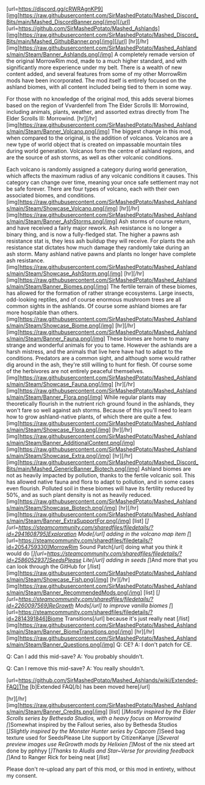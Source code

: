 [url=https://discord.gg/cRWRAgnKP9][img]https://raw.githubusercontent.com/SirMashedPotato/Mashed_Discord_Bits/main/Mashed_DiscordBanner.png[/img][/url]
[url=https://github.com/SirMashedPotato/Mashed_Ashlands][img]https://raw.githubusercontent.com/SirMashedPotato/Mashed_Discord_Bits/main/Mashed_GithubBanner.png[/img][/url]
[hr][/hr]
[img]https://raw.githubusercontent.com/SirMashedPotato/Mashed_Ashlands/main/Steam/Banner_Ashlands.png[/img]
A completely remade version of the original MorrowRim mod, made to a much higher standard, and with significantly more experience under my belt. There is a wealth of new content added, and several features from some of my other MorrowRim mods have been incorporated. The mod itself is entirely focused on the ashland biomes, with all content included being tied to them in some way.

For those with no knowledge of the original mod, this adds several biomes based on the region of Vvardenfell from The Elder Scrolls III: Morrowind, including animals, plants, weather, and assorted extras directly from The Elder Scrolls III: Morrowind.
[hr][/hr]
[img]https://raw.githubusercontent.com/SirMashedPotato/Mashed_Ashlands/main/Steam/Banner_Volcano.png[/img]
The biggest change in this mod, when compared to the original, is the addition of volcanos. Volcanos are a new type of world object that is created on impassable mountain tiles during world generation. Volcanos form the centre of ashland regions, and are the source of ash storms, as well as other volcanic conditions. 

Each volcano is randomly assigned a category during world generation, which affects the maximum radius of any volcanic conditions it causes. This category can change over time, meaning your once safe settlement may not be safe forever. There are four types of volcano, each with their own associated biomes, and conditions.
[img]https://raw.githubusercontent.com/SirMashedPotato/Mashed_Ashlands/main/Steam/Showcase_Volcano.png[/img]
[hr][/hr]
[img]https://raw.githubusercontent.com/SirMashedPotato/Mashed_Ashlands/main/Steam/Banner_AshStorms.png[/img]
Ash storms of course return, and have received a fairly major rework. Ash resistance is no longer a binary thing, and is now a fully-fledged stat. The higher a pawns ash resistance stat is, they less ash buildup they will receive. For plants the ash resistance stat dictates how much damage they randomly take during an ash storm. Many ashland native pawns and plants no longer have complete ash resistance.
[img]https://raw.githubusercontent.com/SirMashedPotato/Mashed_Ashlands/main/Steam/Showcase_AshStorm.png[/img]
[hr][/hr]
[img]https://raw.githubusercontent.com/SirMashedPotato/Mashed_Ashlands/main/Steam/Banner_Biomes.png[/img]
The fertile terrain of these biomes, has allowed for the formation of rather strange ecosystems. Large insects, odd-looking reptiles, and of course enormous mushroom trees are all common sights in the ashlands. Of course some ashland biomes are far more hospitable than others.
[img]https://raw.githubusercontent.com/SirMashedPotato/Mashed_Ashlands/main/Steam/Showcase_Biome.png[/img]
[hr][/hr]
[img]https://raw.githubusercontent.com/SirMashedPotato/Mashed_Ashlands/main/Steam/Banner_Fauna.png[/img]
These biomes are home to many strange and wonderful animals for you to tame. However the ashlands are a harsh mistress, and the animals that live here have had to adapt to the conditions. Predators are a common sight, and although some would rather dig around in the ash, they're still willing to hunt for flesh. Of course some of the herbivores are not entirely peaceful themselves.
[img]https://raw.githubusercontent.com/SirMashedPotato/Mashed_Ashlands/main/Steam/Showcase_Fauna.png[/img]
[hr][/hr]
[img]https://raw.githubusercontent.com/SirMashedPotato/Mashed_Ashlands/main/Steam/Banner_Flora.png[/img]
While regular plants may theoretically flourish in the nutrient rich ground found in the ashlands, they won't fare so well against ash storms. Because of this you'll need to learn how to grow ashland-native plants, of which there are quite a few.
[img]https://raw.githubusercontent.com/SirMashedPotato/Mashed_Ashlands/main/Steam/Showcase_Flora.png[/img]
[hr][/hr]
[img]https://raw.githubusercontent.com/SirMashedPotato/Mashed_Ashlands/main/Steam/Banner_AdditionalContent.png[/img]
[img]https://raw.githubusercontent.com/SirMashedPotato/Mashed_Ashlands/main/Steam/Showcase_Extra.png[/img]
[hr][/hr]
[img]https://raw.githubusercontent.com/SirMashedPotato/Mashed_Discord_Bits/main/Mashed_GenericBanner_Biotech.png[/img]
Ashland biomes are not as heavily impacted by pollution, thanks to the fertile volcanic soil. This has allowed native fauna and flora to adapt to pollution, and in some cases even flourish. Polluted soil in these biomes will have its fertility reduced by 50%, and as such plant density is not as heavily reduced.
[img]https://raw.githubusercontent.com/SirMashedPotato/Mashed_Ashlands/main/Steam/Showcase_Biotech.png[/img]
[hr][/hr]
[img]https://raw.githubusercontent.com/SirMashedPotato/Mashed_Ashlands/main/Steam/Banner_ExtraSupportFor.png[/img]
[list]
[*][url=https://steamcommunity.com/sharedfiles/filedetails/?id=2941608795]Exploration Mode[/url] adding in the volcano map item
[*][url=https://steamcommunity.com/sharedfiles/filedetails/?id=2054759330]MorrowRim Sound Patch[/url] doing what you think it would do
[*][url=https://steamcommunity.com/sharedfiles/filedetails/?id=2586052937]SeedsPlease Lite[/url] adding in seeds
[*]And more that you can look through the GitHub for
[/list]
[img]https://raw.githubusercontent.com/SirMashedPotato/Mashed_Ashlands/main/Steam/Showcase_Fish.png[/img]
[hr][/hr]
[img]https://raw.githubusercontent.com/SirMashedPotato/Mashed_Ashlands/main/Steam/Banner_RecommendedMods.png[/img]
[list]
[*][url=https://steamcommunity.com/sharedfiles/filedetails/?id=2260097569]ReGrowth Mods[/url] to improve vanilla biomes
[*][url=https://steamcommunity.com/sharedfiles/filedetails/?id=2814391846]Biome Transitions[/url] because it's just really neat
[/list]
[img]https://raw.githubusercontent.com/SirMashedPotato/Mashed_Ashlands/main/Steam/Banner_BiomeTransitions.png[/img]
[hr][/hr]
[img]https://raw.githubusercontent.com/SirMashedPotato/Mashed_Ashlands/main/Steam/Banner_Questions.png[/img]
Q: CE?
A: I don't patch for CE.

Q: Can I add this mid-save?
A: You probably shouldn't.

Q: Can I remove this mid-save?
A: You really shouldn't.

[url=https://github.com/SirMashedPotato/Mashed_Ashlands/wiki/Extended-FAQ]The [b]Extended FAQ[/b] has been moved here[/url]

[hr][/hr]
[img]https://raw.githubusercontent.com/SirMashedPotato/Mashed_Ashlands/main/Steam/Banner_Credits.png[/img]
[list]
[*]Mostly inspired by the Elder Scrolls series by Bethesda Studios, with a heavy focus on Morrowind
[*]Somewhat inspired by the Fallout series, also by Bethesda Studios
[*]Slightly inspired by the Monster Hunter series by Capcom
[*]Seed bag texture used for SeedsPlease Lite support by CitizenKanye
[*]Several preview images use ReGrowth mods by Helixien
[*]Most of the nix steed art done by pphhyy
[*]Thanks to Aludis and Star~Verse for providing feedback
[*]And to Ranger Rick for being neat
[/list]

Please don't re-upload any part of this mod, or this mod in entirety, without my consent.